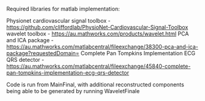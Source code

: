 Required libraries for matlab implementation:

Physionet cardiovascular signal toolbox - https://github.com/cliffordlab/PhysioNet-Cardiovascular-Signal-Toolbox
wavelet toolbox - https://au.mathworks.com/products/wavelet.html
PCA and ICA package - https://au.mathworks.com/matlabcentral/fileexchange/38300-pca-and-ica-package?requestedDomain=
Complete Pan Tompkins Implementation ECG QRS detector - https://au.mathworks.com/matlabcentral/fileexchange/45840-complete-pan-tompkins-implementation-ecg-qrs-detector

Code is run from MainFinal, with additional reconstructed components being able to be generated by running WaveletFinale
